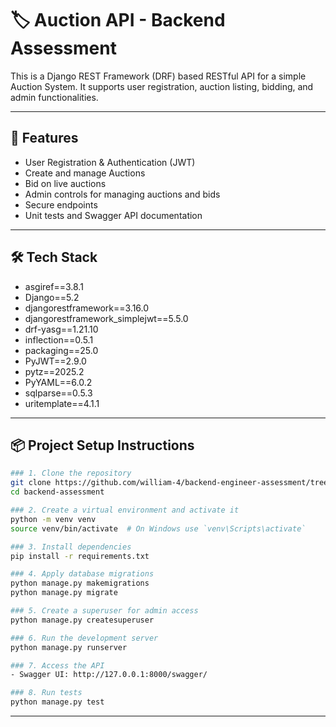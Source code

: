 # 🏷️ Auction API - Backend Assessment

This is a Django REST Framework (DRF) based RESTful API for a simple Auction System. It supports user registration, auction listing, bidding, and admin functionalities.

---

## 🚀 Features

- User Registration & Authentication (JWT)
- Create and manage Auctions
- Bid on live auctions
- Admin controls for managing auctions and bids
- Secure endpoints
- Unit tests and Swagger API documentation

---

## 🛠️ Tech Stack

- asgiref==3.8.1
- Django==5.2
- djangorestframework==3.16.0
- djangorestframework_simplejwt==5.5.0
- drf-yasg==1.21.10
- inflection==0.5.1
- packaging==25.0
- PyJWT==2.9.0
- pytz==2025.2
- PyYAML==6.0.2
- sqlparse==0.5.3
- uritemplate==4.1.1

---

## 📦 Project Setup Instructions

```bash
### 1. Clone the repository
git clone https://github.com/william-4/backend-engineer-assessment/tree/main/backend-assessment
cd backend-assessment

### 2. Create a virtual environment and activate it
python -m venv venv
source venv/bin/activate  # On Windows use `venv\Scripts\activate`

### 3. Install dependencies
pip install -r requirements.txt

### 4. Apply database migrations
python manage.py makemigrations
python manage.py migrate

### 5. Create a superuser for admin access
python manage.py createsuperuser

### 6. Run the development server
python manage.py runserver

### 7. Access the API
- Swagger UI: http://127.0.0.1:8000/swagger/

### 8. Run tests
python manage.py test
```

---

